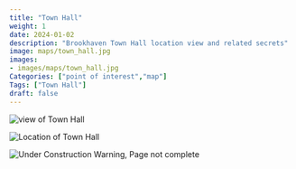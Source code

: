 ```yaml
---
title: "Town Hall"
weight: 1
date: 2024-01-02
description: "Brookhaven Town Hall location view and related secrets"
image: maps/town_hall.jpg
images: 
- images/maps/town_hall.jpg
Categories: ["point of interest","map"]
Tags: ["Town Hall"]
draft: false
--- 
```



<!-- ![LOC PIC]() -->

![view of Town Hall](/images/maps/town_hall.jpg)

![Location of Town Hall](/images/maps/town-hall.png)

![Under Construction Warning, Page not complete](/images/under_construction.png)

<!-- <hr style="background-color: #28b44c" size=8>

### CaseBook Items

- [URL](/)

<hr style="background-color: #28b44c" size=8>

### Quests

- [URL](/) -->